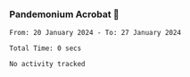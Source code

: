 ### Pandemonium Acrobat 🤸

<!--START_SECTION:waka-->

```all_time
From: 20 January 2024 - To: 27 January 2024

Total Time: 0 secs

No activity tracked
```

<!--END_SECTION:waka-->
